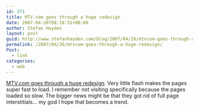```yaml
---
id: 371
title: MTV.com goes through a huge redesign
date: 2007-04-26T08:18:51+00:00
author: Stefan Hayden
layout: post
guid: http://www.stefanhayden.com/blog/2007/04/26/mtvcom-goes-through-a-huge-redesign/
permalink: /2007/04/26/mtvcom-goes-through-a-huge-redesign/
Post:
  - link
categories:
  - web
---
```

<p><a href="http://www.mtvlabs.tv/2007/04/new-html-mtvcom.html">MTV.com goes through a huge redesign</a>. Very little flash makes the pages super fast to load. I remember not visiting specifically because the pages loaded so slow. The bigger news might be that they got rid of full page interstitials... my god I hope that becomes a trend.
</p>
